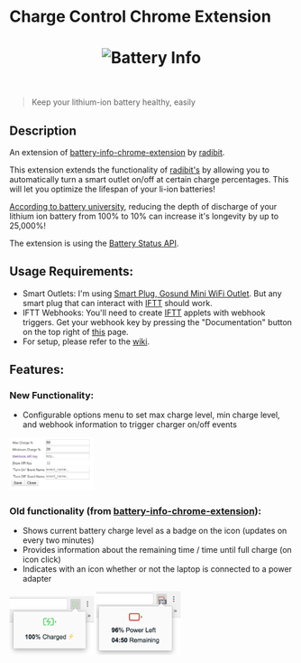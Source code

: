 # Charge Control Chrome Extension

<h1 align="center">
	<img width="150" src="https://rawgit.com/radibit/battery-info-chrome-extension/master/images/logo.svg" alt="Battery Info">
	<br>
	<br>
</h1>

> Keep your lithium-ion battery healthy, easily

## Description
An extension of [battery-info-chrome-extension](https://github.com/radibit/battery-info-chrome-extension) by [radibit](https://github.com/radibit).

This extension extends the functionality of [radibit's](https://github.com/radibit) by allowing you to automatically turn a smart outlet on/off at certain charge percentages. This will let you optimize the lifespan of your li-ion batteries!

[According to battery university](https://batteryuniversity.com/learn/article/how_to_prolong_lithium_based_batteries), reducing the depth of discharge of your lithium ion battery from 100% to 10% can increase it's longevity by up to 25,000%!

The extension is using the [Battery Status API](https://developer.mozilla.org/en-US/docs/Web/API/Battery_Status_API).

## Usage Requirements:
* Smart Outlets: I'm using [Smart Plug, Gosund Mini WiFi Outlet](https://smile.amazon.com/gp/product/B079MFTYMV/ref=ppx_yo_dt_b_asin_title_o03_s00?ie=UTF8&psc=1). But any smart plug that can interact with [IFTT](https://ifttt.com/) should work.
* IFTT Webhooks: You'll need to create [IFTT](https://ifttt.com/) applets with webhook triggers. Get your webhook key by pressing the "Documentation" button on the top right of [this](https://maker.ifttt.com/use) page.
* For setup, please refer to the [wiki](https://github.com/allen-n/charge-control-chrome-extension/wiki).

## Features:
### New Functionality:
- Configurable options menu to set max charge level, min charge level, and webhook information to trigger charger on/off events
<img width="150" src="images/options-menu.jpg" alt="Options Menu">

### Old functionality (from [battery-info-chrome-extension](https://github.com/radibit/battery-info-chrome-extension)):
- Shows current battery charge level as a badge on the icon (updates on every two minutes)
- Provides information about the remaining time / time until full charge (on icon click)
- Indicates with an icon whether or not the laptop is connected to a power adapter

<img width="150" src="images/screenshot-1.png" alt="Battery Info Screenshot 1">

<img width="150" src="images/screenshot-2.png" alt="Battery Info Screenshot 2">
